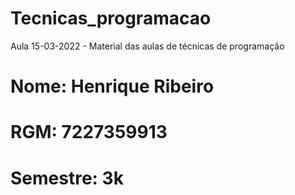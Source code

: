 # Tecnicas_programacao
Aula 15-03-2022 - Material das aulas de técnicas de programação
# Nome: Henrique Ribeiro
# RGM: 7227359913
# Semestre: 3k
